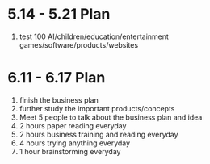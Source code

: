 5.14 - 5.21 Plan
===============
1. test 100 AI/children/education/entertainment games/software/products/websites

6.11 - 6.17 Plan
===============
1. finish the business plan
2. further study the important products/concepts
3. Meet 5 people to talk about the business plan and idea 
4. 2 hours paper reading everyday
5. 2 hours business training and reading everyday
6. 4 hours trying anything everyday
7. 1 hour brainstorming everyday